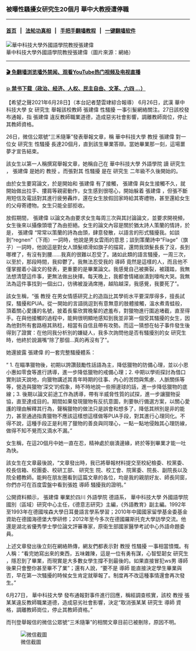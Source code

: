 ### 被曝性騷擾女研究生20個月 華中大教授遭停職
------------------------

#### [首页](https://github.com/gfw-breaker/banned-news3/blob/master/README.md) &nbsp;&nbsp;|&nbsp;&nbsp; [法轮功真相](https://github.com/begood0513/basic/blob/master/README.md)  &nbsp;&nbsp;|&nbsp;&nbsp; [手把手翻墙教程](https://github.com/gfw-breaker/guides/wiki)  &nbsp;&nbsp;|&nbsp;&nbsp; [一键翻墙软件](https://github.com/gfw-breaker/nogfw/blob/master/README.md)  



<div><img alt="華中科技大學外國語學院教授張建偉" src="https://img.soundofhope.org/2021-06/1624880947651.png"/>
<br/><figcaption class="caption">
 華中科技大學外國語學院教授張建偉（圖片來源：網絡）
</figcaption></div><hr/>

#### [ 🎬  免翻墙浏览墙外禁闻、观看YouTube热门视频及电视直播](https://github.com/gfw-breaker/HelloWorld)

#### [ 💥  禁书下载（政治、经济、人权、民主自由、文革、六四 ...）](https://github.com/gfw-breaker/books/blob/master/README.md)

<div><div class="Content__Wrapper sc-1bvya0-0 grZQxZ">
 <p class="meta-top">
  <span class="meta">
   【希望之聲2021年6月28日】（本台記者楚雲珒綜合報導）
  </span>
  6月26日，武漢
  <ok href="/term/564626?lang=b5">
   華中科技大學
  </ok>
  女
  <ok href="/term/6750?lang=b5">
   研究生
  </ok>
  舉報該校教師
  <ok href="/term/564632?lang=b5">
   張建偉
  </ok>
  <ok href="/term/13509?lang=b5">
   性騷擾
  </ok>
  一事引髮網絡關注。27日該校發布通報，指
  <ok href="/term/564632?lang=b5">
   張建偉
  </ok>
  違反教師職業道德，造成惡劣社會影響，調離教師崗位，停止其教師資格。
 </p>
 <p>
  26日，微信公眾號“三禾隨筆”發表舉報文章，稱
  <ok href="/term/564626?lang=b5">
   華中科技大學
  </ok>
  <ok href="/term/16069?lang=b5">
   教授
  </ok>
  <ok href="/term/564632?lang=b5">
   張建偉
  </ok>
  對一位女
  <ok href="/term/6750?lang=b5">
   研究生
  </ok>
  <ok href="/term/13509?lang=b5">
   性騷擾
  </ok>
  長達20個月，直到該生畢業答辯。當她畢業那一刻，這場噩夢才宣告結束。
 </p>
 <div class="AD_Embed__Wrap-sc-1xslmin-0 igMuqX module desktop">
  <div>
  </div>
 </div>
 <p>
  該女生以第一人稱撰寫舉報文章，她稱自己在
  <ok href="/term/564626?lang=b5">
   華中科技大學
  </ok>
  <ok href="/term/564629?lang=b5">
   外語學院
  </ok>
  讀
  <ok href="/term/6750?lang=b5">
   研究生
  </ok>
  ，
  <ok href="/term/564632?lang=b5">
   張建偉
  </ok>
  是她的
  <ok href="/term/16069?lang=b5">
   教授
  </ok>
  。而張對其
  <ok href="/term/13509?lang=b5">
   性騷擾
  </ok>
  是在
  <ok href="/term/6750?lang=b5">
   研究生
  </ok>
  二年級不久後開始的。
 </p>
 <p>
  由於女生要寫論文，於是開始和
  <ok href="/term/564632?lang=b5">
   張建偉
  </ok>
  有了接觸，
  <ok href="/term/564632?lang=b5">
   張建偉
  </ok>
  與女生接觸不久，就開始做出拉手、摟肩等親密動作，女生感到很噁心，開始躲着
  <ok href="/term/564632?lang=b5">
   張建偉
  </ok>
  ，但張不斷用短信及電話對其進行疲勞轟炸，還在女生放假回家時給其寄禮物，甚至還給女生的父母寄禮物。女生只能全部拒收。
 </p>
 <p>
  放假期間，
  <ok href="/term/564632?lang=b5">
   張建偉
  </ok>
  以論文為由要求女生每周三次與其討論論文，並要求開視頻，女生後來以攝像頭壞了為由拒絕。女生的論文內容是關於猶太詩人策蘭的情詩，於是，
  <ok href="/term/564632?lang=b5">
   張建偉
  </ok>
  “常常以策蘭的詩為由頭，肆意發散，以語言的形式騷擾我。如談到“regnen”（下雨）一詞時，他說是男女雲雨的意思；談到策蘭詩中“Flage”（旗子）一詞時，他說這是對女人頭髮順滑如旗子的描寫，還問我頭髮長長了沒，長到哪裡了，有沒有到腰......我真的很難以忍受了。諸如此類的語言騷擾，一周三次，以至於，那段時間，我抑鬱了。我無法忍受我的
  <ok href="/term/65087?lang=b5">
   導師
  </ok>
  竟然是這樣的人，而且他不僅掌握着小論文的發表，更重要的是畢業論文。我感覺自己被撕裂，被踐踏，我無法想清楚這件事，更無法做出抉擇。每天晚上，我都會情緒崩潰到嚎啕大哭。我無法為這件事找到一個出口，彷彿被漩渦席捲，越陷越深，我感覺，我要死了”。
 </p>
 <p>
  該女生稱，“張
  <ok href="/term/16069?lang=b5">
   教授
  </ok>
  在男女情感研究上的造詣比其學術水平要深厚得多，擅長試探，騷擾和PUA。從一開始的言語挑逗到有意無意的肢體接觸，溫水煮青蛙般，頂着關心愛護的名號，披着長輩欣賞晚輩的遮羞布，對獵物進行圍追堵截，直至得手。在與他接觸的過程中，能夠很明顯地感知到我並非第一個受其騷擾的女生，因為他對所有套路極其熟稔，相當有自信且帶有攻勢。而這一猜想在帖子事件發生後得到了證實：在他同我分析別的嫌疑人，我多次詢問他是否有騷擾別的女
  <ok href="/term/6750?lang=b5">
   研究生
  </ok>
  時，他終於說漏嘴“除了那個…真的再沒有了”。
 </p>
 <p>
  她還披露
  <ok href="/term/564632?lang=b5">
   張建偉
  </ok>
  的一套完整騷擾體系：
 </p>
 <p>
  “ 1. 在瞄準獵物後，初期以誇讚鼓勵性話語為主，降低獵物的防備心理，並以小恩小惠如零食等進行誘導，進一步降低獵物的戒備心理；2. 中期以學術探討為借口實則談天說地，向獵物講述其青年時期的往事、內心的苦悶與焦慮、人脈關係等等，營造與獵物‘深交’的假象，時不時地說一些擦邊球的話，進一步降低獵物的底線；3. 後期以論文前途工作為誘導，帶有半威脅性質的試探，進一步讓獵物妥協，直至達成目的。期間如果發現獵物有反抗意圖，則要執行備選方案，以關心愛護的理由解釋其行為，聲稱獵物的做法只是誤會和想多了，降低其辨別是非的能力，甚至通過指責獵物不應該這樣想這樣做等PUA手段，對其進行心理同化。不得不說，這種手段正是利用了獵物的善良與同理心，一點一點地侵蝕其心理防線，做得不知不覺而又滴水不漏。”
 </p>
 <div class="AD_Embed__Wrap-sc-1xslmin-0 igMuqX module desktop">
  <div>
  </div>
 </div>
 <p>
  女生稱，在這20個月中她一直在忍，精神處於崩潰邊緣，終於等到畢業才能一吐為快。
 </p>
 <p>
  該女生在文章最後說，“文章發出時，我已將舉報材料提交至校紀檢委、校黨委、校長信箱、校團委、校研工部、
  <ok href="/term/6750?lang=b5">
   研究生
  </ok>
  院、校工會、院黨委、院長、副院長以及院全體教師。能夠在朋友圈看到這篇文章的各位，均是我的親朋好友、師長同窗，你們亦可在百度雲盤中看到張姓
  <ok href="/term/65087?lang=b5">
   導師
  </ok>
  騷擾我的證明。”
 </p>
 <p>
  公開資料顯示，
  <ok href="/term/564632?lang=b5">
   張建偉
  </ok>
  畢業於四川
  <ok href="/term/564629?lang=b5">
   外語學院
  </ok>
  德語系，
  <ok href="/term/564626?lang=b5">
   華中科技大學
  </ok>
  外國語學院國別（區域）研究中心主任，《德意志研究》主編，《外語教育》副主編。1992年至1993年在德國埃森大學日耳曼語言學系學習；2010年中國國家留學基金委基金資助在德國海德堡大學研修；2012年至今多次在德國羅斯托克大學訪學交流。他還是湖北省優秀學士學位論文評審專家，原衛生部國家醫學考試中心外語命題委員。
 </p>
 <p>
  上述文章發出後立刻在網絡熱傳，網友們都表示對
  <ok href="/term/16069?lang=b5">
   教授
  </ok>
  <ok href="/term/13509?lang=b5">
   性騷擾
  </ok>
  一事相當憤慨。有人稱：“看完她寫出來的東西，五味雜陳，這是一位有勇有謀，心智堅韌女
  <ok href="/term/6750?lang=b5">
   研究生
  </ok>
  ，隱忍到了畢業，而現實是大多數女學生撐不到最後的。如果直接冒犯ws男
  <ok href="/term/65087?lang=b5">
   導師
  </ok>
  後果只會整你甚至畢不了業”；還有人說，“要不是
  <ok href="/term/65087?lang=b5">
   導師
  </ok>
  能直接決定學生畢業與否，早在第一次騷擾的時候女生肯定就舉報了。制度再不改這種事情還會再次發生。”
 </p>
 <p>
  6月27日，
  <ok href="/term/564626?lang=b5">
   華中科技大學
  </ok>
  發布通報對事件進行回應，稱經調查核實，該校
  <ok href="/term/16069?lang=b5">
   教授
  </ok>
  張某某違反教師職業道德，造成惡劣社會影響，決定“取消張某某
  <ok href="/term/6750?lang=b5">
   研究生
  </ok>
  <ok href="/term/65087?lang=b5">
   導師
  </ok>
  資格，調離教師崗位，停止其教師資格。”
 </p>
 <p>
  而刊登舉報信的微信公眾號“三禾隨筆”的相關文章目前已被刪除，原因不明。
 </p>
 <figure class="OImage__StyledFigure-sc-1lfley0-0 hHSfVg">
  <img alt="微信截圖" src="https://img.soundofhope.org/2021-06/1624880543075.png"/>
  <br/><figcaption>
   微信截圖
  </figcaption>
 </figure>
 <div class="soh-embed">
  <div class="soh-embed-inner">
   <div class="iframely-embed" style="max-width: 440px;">
    <div class="iframely-responsive" style="padding-bottom: 1229.3182%;">
    </div>
   </div>
  </div>
 </div>
 <p class="meta-btm">
  責任編輯：元明清
 </p>
 <p class="meta-btm">
  希望之聲版權所有，未經希望之聲書面允許，不得轉載，違者必究。
 </p>
</div>
</div>
<hr/>
手机上长按并复制下列链接或二维码分享本文章：<br/>
https://github.com/gfw-breaker/banned-news3/blob/master/pages/soh5/520283.md <br/>
<a href='https://github.com/gfw-breaker/banned-news3/blob/master/pages/soh5/520283.md'><img src='https://github.com/gfw-breaker/banned-news3/blob/master/pages/soh5/520283.md.png'/></a> <br/>
原文地址（需翻墙访问）：https://www.soundofhope.org/post/520283


------------------------
#### [首页](https://github.com/gfw-breaker/banned-news3/blob/master/README.md) &nbsp;|&nbsp; [一键翻墙软件](https://github.com/gfw-breaker/nogfw/blob/master/README.md) &nbsp;| [《九评共产党》](https://github.com/gfw-breaker/9ping.md/blob/master/README.md#九评之一评共产党是什么) | [《解体党文化》](https://github.com/gfw-breaker/jtdwh.md/blob/master/README.md) | [《共产主义的终极目的》](https://github.com/gfw-breaker/gczydzjmd.md/blob/master/README.md)


<img src='http://gfw-breaker.win/banned-news3/pages/soh5/520283.md' width='0px' height='0px'/>